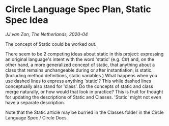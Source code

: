 Circle Language Spec Plan, Static Spec Idea
================
*JJ van Zon, The Netherlands, 2020-04*

The concept of Static could be worked out.

There seem to be 2 competing ideas about static in this project: expressing an original language's intent with the word 'static' (e.g. C#) and, on the other hand, a more generalized concept of static, that anything about a class that remains unchangeable during or after instantiation, is static. (Including method definitions, static variables.) What happens when you use dashed lines to express anything 'static'? This while dashed lines conceptually also stand for 'class'. Do the concepts of static and class merge naturally, or how would that look in practice? This is fruit for thought for updating the descriptions of Static and Classes. 'Static' might not even have a separate description.

Note that the Static article may be burried in the Classes folder in the Circle Language Spec / Circle Docs.